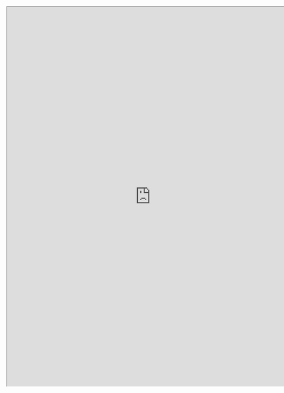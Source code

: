 <iframe src="https://nbviewer.jupyter.org/github/windmissing/programming_basics_for_ML/blob/master/jupyter/keras/fit/fit.ipynb" width="150%" height="1000"></iframe>